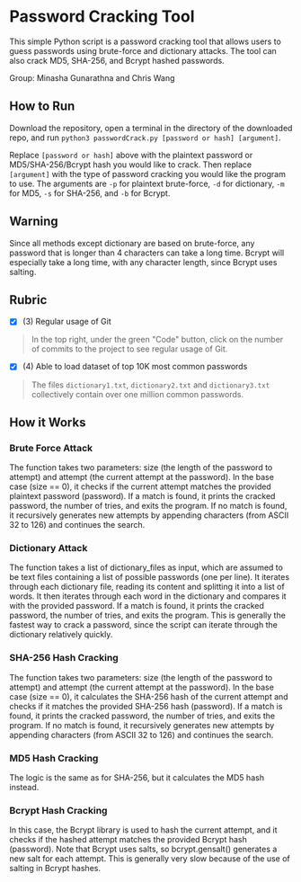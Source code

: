 # Password Cracking Tool

This simple Python script is a password cracking tool that allows users to guess passwords using brute-force and dictionary attacks. The tool can also crack MD5, SHA-256, and Bcrypt hashed passwords.

Group: Minasha Gunarathna and Chris Wang

## How to Run

Download the repository, open a terminal in the directory of the downloaded repo, and run `python3 passwordCrack.py [password or hash] [argument]`.

Replace `[password or hash]` above with the plaintext password or MD5/SHA-256/Bcrypt hash you would like to crack.
Then replace `[argument]` with the type of password cracking you would like the program to use. The arguments are `-p` for plaintext brute-force, `-d` for dictionary, `-m` for MD5, `-s` for SHA-256, and `-b` for Bcrypt.

## Warning

Since all methods except dictionary are based on brute-force, any password that is longer than 4 characters can take a long time. Bcrypt will especially take a long time, with any character length, since Bcrypt uses salting.

## Rubric

- [x] (3) Regular usage of Git
> In the top right, under the green "Code" button, click on the number of commits to the project to see regular usage of Git.

- [x] (4) Able to load dataset of top 10K most common passwords
> The files `dictionary1.txt`, `dictionary2.txt` and `dictionary3.txt` collectively contain over one million common passwords.

## How it Works

### Brute Force Attack
The function takes two parameters: size (the length of the password to attempt) and attempt (the current attempt at the password).
In the base case (size == 0), it checks if the current attempt matches the provided plaintext password (password).
If a match is found, it prints the cracked password, the number of tries, and exits the program.
If no match is found, it recursively generates new attempts by appending characters (from ASCII 32 to 126) and continues the search.

### Dictionary Attack
The function takes a list of dictionary_files as input, which are assumed to be text files containing a list of possible passwords (one per line).
It iterates through each dictionary file, reading its content and splitting it into a list of words.
It then iterates through each word in the dictionary and compares it with the provided password.
If a match is found, it prints the cracked password, the number of tries, and exits the program.
This is generally the fastest way to crack a password, since the script can iterate through the dictionary relatively quickly.

### SHA-256 Hash Cracking
The function takes two parameters: size (the length of the password to attempt) and attempt (the current attempt at the password).
In the base case (size == 0), it calculates the SHA-256 hash of the current attempt and checks if it matches the provided SHA-256 hash (password).
If a match is found, it prints the cracked password, the number of tries, and exits the program.
If no match is found, it recursively generates new attempts by appending characters (from ASCII 32 to 126) and continues the search.

### MD5 Hash Cracking
The logic is the same as for SHA-256, but it calculates the MD5 hash instead.

### Bcrypt Hash Cracking
In this case, the Bcrypt library is used to hash the current attempt, and it checks if the hashed attempt matches the provided Bcrypt hash (password).
Note that Bcrypt uses salts, so bcrypt.gensalt() generates a new salt for each attempt. This is generally very slow because of the use of salting in Bcrypt hashes.
